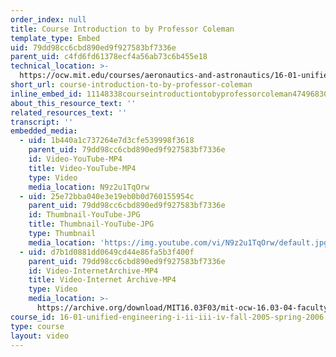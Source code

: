 ```yaml
---
order_index: null
title: Course Introduction to by Professor Coleman
template_type: Embed
uid: 79dd98cc6cbd890ed9f927583bf7336e
parent_uid: c4fd6fd61378ecf4a56ab73c6b455e18
technical_location: >-
  https://ocw.mit.edu/courses/aeronautics-and-astronautics/16-01-unified-engineering-i-ii-iii-iv-fall-2005-spring-2006/syllabus/course-introduction-to-by-professor-coleman
short_url: course-introduction-to-by-professor-coleman
inline_embed_id: 11148338courseintroductiontobyprofessorcoleman47496830
about_this_resource_text: ''
related_resources_text: ''
transcript: ''
embedded_media:
  - uid: 1b440a1c737264e7d3cfe539998f3618
    parent_uid: 79dd98cc6cbd890ed9f927583bf7336e
    id: Video-YouTube-MP4
    title: Video-YouTube-MP4
    type: Video
    media_location: N9z2u1TqOrw
  - uid: 25e72bba040e3e19eb0b0d760155954c
    parent_uid: 79dd98cc6cbd890ed9f927583bf7336e
    id: Thumbnail-YouTube-JPG
    title: Thumbnail-YouTube-JPG
    type: Thumbnail
    media_location: 'https://img.youtube.com/vi/N9z2u1TqOrw/default.jpg'
  - uid: d7b1d0881dd0649cd44e86fa5b3f400f
    parent_uid: 79dd98cc6cbd890ed9f927583bf7336e
    id: Video-InternetArchive-MP4
    title: Video-Internet Archive-MP4
    type: Video
    media_location: >-
      https://archive.org/download/MIT16.03F03/mit-ocw-16.03-04-facultyint-coleman-30apr2004-220k.mp4
course_id: 16-01-unified-engineering-i-ii-iii-iv-fall-2005-spring-2006
type: course
layout: video
---
```

